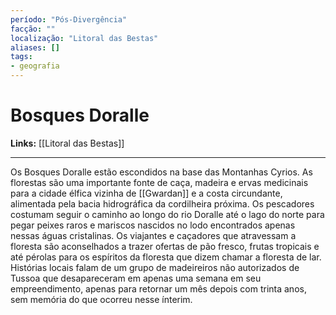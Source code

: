 ```yaml
---
período: "Pós-Divergência"
facção: ""
localização: "Litoral das Bestas"
aliases: []
tags:
- geografia
---
```


# **Bosques Doralle**

**Links:** [[Litoral das Bestas]]

---
Os Bosques Doralle estão escondidos na base das Montanhas Cyrios. As florestas são uma importante fonte de caça, madeira e ervas medicinais para a cidade élfica vizinha de [[Gwardan]] e a costa circundante, alimentada pela bacia hidrográfica da cordilheira próxima. Os pescadores costumam seguir o caminho ao longo do rio Doralle até o lago do norte para pegar peixes raros e mariscos nascidos no lodo encontrados apenas nessas águas cristalinas. Os viajantes e caçadores que atravessam a floresta são aconselhados a trazer ofertas de pão fresco, frutas tropicais e até pérolas para os espíritos da floresta que dizem chamar a floresta de lar. Histórias locais falam de um grupo de madeireiros não autorizados de Tussoa que desapareceram em apenas uma semana em seu empreendimento, apenas para retornar um mês depois com trinta anos, sem memória do que ocorreu nesse ínterim.